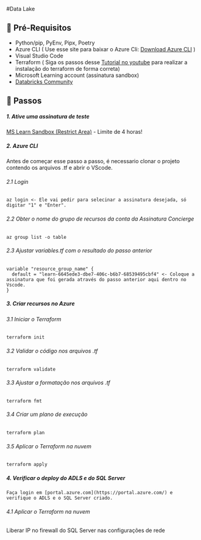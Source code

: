 #Data Lake

## 📓 Pré-Requisitos

- Python/pip, PyEnv, Pipx, Poetry
- Azure CLI ( Use esse site para baixar o Azure Cli: [Download Azure CLI](https://learn.microsoft.com/pt-br/cli/azure/install-azure-cli-windows?tabs=azure-cli) )
- Visual Studio Code
- Terraform ( Siga os passos desse [Tutorial no youtube](https://www.youtube.com/watch?v=g6llmNxrutc) para realizar a instalação do terraform de forma correta)
- Microsoft Learning account (assinatura sandbox)
- [Databricks Community](https://community.databricks.com/)

## 👣 Passos

##### 1. Ative uma assinatura de teste
[MS Learn Sandbox (Restrict Area)](https://learn.microsoft.com/pt-br/training/modules/develop-test-deploy-azure-functions-with-core-tools/5-exercise-publish-function-core-tools?ns-enrollment-type=learningpath&ns-enrollment-id=learn.create-serverless-applications) - Limite de 4 horas!

##### 2. Azure CLI
Antes de começar esse passo a passo, é necessario clonar o projeto contendo os arquivos .tf e abrir o VScode.

###### 2.1 Login
```
az login <- Ele vai pedir para selecinar a assinatura desejada, só digitar "1" e "Enter".
```

###### 2.2 Obter o nome do grupo de recursos da conta da Assinatura Concierge
```
az group list -o table
```

###### 2.3 Ajustar variables.tf com o resultado do passo anterior
```
variable "resource_group_name" {
  default = "learn-6645ede3-dbe7-406c-b6b7-68539495cbf4" <- Coloque a assinatura que foi gerada através do passo anterior aqui dentro no Vscode.
}
```

##### 3. Criar recursos no Azure
###### 3.1 Iniciar o Terraform
```
terraform init
```

###### 3.2 Validar o código nos arquivos .tf
```
terraform validate
```

###### 3.3 Ajustar a formatação nos arquivos .tf
```
terraform fmt
```

###### 3.4 Criar um plano de execução
```
terraform plan
```

###### 3.5 Aplicar o Terraform na nuvem
```
terraform apply
```

##### 4. Verificar o deploy do ADLS e do SQL Server
```
Faça login em [portal.azure.com](https://portal.azure.com/) e verifique o ADLS e o SQL Server criado.
```

###### 4.1 Aplicar o Terraform na nuvem
Liberar IP no firewall do SQL Server nas configurações de rede
